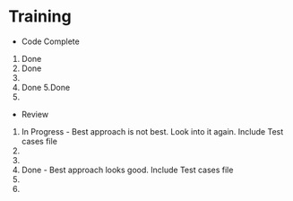 # Training
- Code Complete
1. Done
2. Done
3. 
4. Done
5.Done 
6.

- Review
1. In Progress - Best approach is not best. Look into it again. Include Test cases file
2. 
3. 
4. Done - Best approach looks good. Include Test cases file
5. 
6. 
